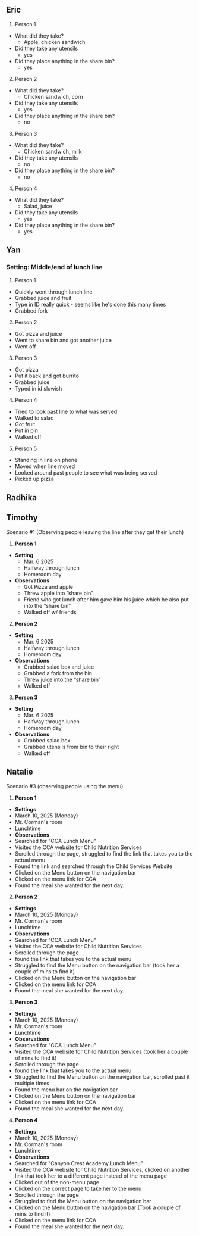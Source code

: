 ## Eric
1. Person 1
- What did they take?
  - Apple, chicken sandwich 
- Did they take any utensils
  - yes
- Did they place anything in the share bin?
  - yes
2. Person 2
- What did they take?
  - Chicken sandwich, corn
- Did they take any utensils
  - yes
- Did they place anything in the share bin?
  - no
3. Person 3
- What did they take?
  - Chicken sandwich, milk
- Did they take any utensils
  - no
- Did they place anything in the share bin?
  - no
4. Person 4
- What did they take?
  - Salad, juice
- Did they take any utensils
  - yes
- Did they place anything in the share bin?
  - yes

## Yan
### Setting: Middle/end of lunch line
1. Person 1
  -  Quickly went through lunch line
  -  Grabbed juice and fruit
  -  Type in ID really quick - seems like he's done this many times
  -  Grabbed fork
2. Person 2
  - Got pizza and juice
  - Went to share bin and got another juice
  - Went off
3. Person 3
  - Got pizza
  - Put it back and got burrito
  - Grabbed juice
  - Typed in id slowish
4. Person 4
  - Tried to look past line to what was served
  - Walked to salad
  - Got fruit
  - Put in pin
  - Walked off
5. Person 5
  - Standing in line on phone
  - Moved when line moved
  - Looked around past people to see what was being served
  - Picked up pizza
## Radhika
## Timothy
Scenario #1 (Observing people leaving the line after they get their lunch)

1. **Person 1**
  - **Setting**
    - Mar. 6 2025
    - Halfway through lunch
    - Homeroom day
  - **Observations**
    - Got Pizza and apple
    - Threw apple into ”share bin”
    - Friend who got lunch after him gave him his juice which he also put into the “share bin”
    - Walked off w/ friends
2. **Person 2**
  - **Setting**
    - Mar. 6 2025
    - Halfway through lunch
    - Homeroom day
  - **Observations**
    - Grabbed salad box and juice
    - Grabbed a fork from the bin
    - Threw juice into the “share bin”
    - Walked off
3. **Person 3**
  - **Setting**
    - Mar. 6 2025
    - Halfway through lunch
    - Homeroom day
  - **Observations**
  	- Grabbed salad box
  	- Grabbed utensils from bin to their right
    - Walked off

## Natalie
Scenario #3 (observing people using the menu)
1. **Person 1**
 - **Settings**
- March 10, 2025 (Monday)
- Mr. Corman's room
- Lunchtime
 - **Observations**
  - Searched for "CCA Lunch Menu"
  - Visited the CCA website for Child Nutrition Services
  - Scrolled through the page, struggled to find the link that takes you to the actual menu
  - Found the link and searched through the Child Services Website
  - Clicked on the Menu button on the navigation bar
  - Clicked on the menu link for CCA
  - Found the meal she wanted for the next day.

2. **Person 2**
 - **Settings**
- March 10, 2025 (Monday)
- Mr. Corman's room
- Lunchtime
 - **Observations**
  - Searched for "CCA Lunch Menu"
  - Visited the CCA website for Child Nutrition Services
  - Scrolled through the page
  - found the link that takes you to the actual menu
  - Struggled to find the Menu button on the navigation bar (took her a couple of mins to find it)
  - Clicked on the Menu button on the navigation bar
  - Clicked on the menu link for CCA
  - Found the meal she wanted for the next day.
 
3. **Person 3**
 - **Settings**
- March 10, 2025 (Monday)
- Mr. Corman's room
- Lunchtime
 - **Observations**
  - Searched for "CCA Lunch Menu"
  - Visited the CCA website for Child Nutrition Services (took her a couple of mins to find it)
  - Scrolled through the page
  - found the link that takes you to the actual menu
  - Struggled to find the Menu button on the navigation bar, scrolled past it multiple times
  - Found the menu bar on the navigation bar
  - Clicked on the Menu button on the navigation bar
  - Clicked on the menu link for CCA
  - Found the meal she wanted for the next day.
 
4. **Person 4**
- **Settings**
- March 10, 2025 (Monday)
- Mr. Corman's room
- Lunchtime
 - **Observations**
  - Searched for "Canyon Crest Academy Lunch Menu"
  - Visited the CCA website for Child Nutrition Services, clicked on another link that took her to a different page instead of the menu page
  - Clicked out of the non-menu page
  - Clicked on the correct page to take her to the menu
  - Scrolled through the page
  - Struggled to find the Menu button on the navigation bar
  - Clicked on the Menu button on the navigation bar (Took a couple of mins to find it)
  - Clicked on the menu link for CCA
  - Found the meal she wanted for the next day. 
